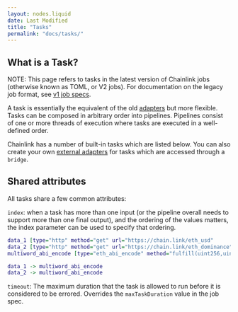 ```yaml
---
layout: nodes.liquid
date: Last Modified
title: "Tasks"
permalink: "docs/tasks/"
---
```


## What is a Task?

NOTE: This page refers to tasks in the latest version of Chainlink jobs (otherwise known as TOML, or V2 jobs). For documentation on the legacy job format, see [v1 job specs](/docs/job-specifications).

A task is essentially the equivalent of the old [adapters](/docs/adapters) but more flexible. Tasks can be composed in arbitrary order into pipelines. Pipelines consist of one or more threads of execution where tasks are executed in a well-defined order.

Chainlink has a number of built-in tasks which are listed below. You can also create your own [external adapters](/docs/external-adapters/) for tasks which are accessed through a `bridge`.

## Shared attributes

All tasks share a few common attributes:

`index`: when a task has more than one input (or the pipeline overall needs to support more than one final output), and the ordering of the values matters, the index parameter can be used to specify that ordering.

```dot
data_1 [type="http" method="get" url="https://chain.link/eth_usd"       index=0]
data_2 [type="http" method="get" url="https://chain.link/eth_dominance" index=1]
multiword_abi_encode [type="eth_abi_encode" method="fulfill(uint256,uint256)"]

data_1 -> multiword_abi_encode
data_2 -> multiword_abi_encode
```

`timeout`: The maximum duration that the task is allowed to run before it is considered to be errored. Overrides the `maxTaskDuration` value in the job spec.


